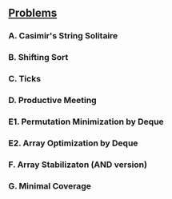 ## [Problems](https://codeforces.com/contest/1579) 

### A. Casimir's String Solitaire

### B. Shifting Sort

### C. Ticks

### D. Productive Meeting

### E1. Permutation Minimization by Deque

### E2. Array Optimization by Deque

### F. Array Stabilizaton (AND version)

### G. Minimal Coverage